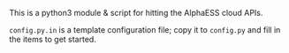 This is a python3 module & script for hitting the AlphaESS cloud APIs.

`config.py.in` is a template configuration file; copy it to `config.py`
and fill in the items to get started.
